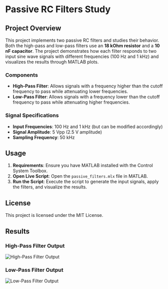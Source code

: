 # Passive RC Filters Study

## Project Overview

This project implements two passive RC filters and studies their behavior. Both the high-pass and low-pass filters use an **18 kOhm resistor** and a **10 nF capacitor**. The project demonstrates how each filter responds to two input sine wave signals with different frequencies (100 Hz and 1 kHz) and visualizes the results through MATLAB plots.

### Components

- **High-Pass Filter**: Allows signals with a frequency higher than the cutoff frequency to pass while attenuating lower frequencies.
- **Low-Pass Filter**: Allows signals with a frequency lower than the cutoff frequency to pass while attenuating higher frequencies.

### Signal Specifications

- **Input Frequencies**: 100 Hz and 1 kHz (but can be modified accordingly)
- **Signal Amplitude**: 5 Vpp (2.5 V amplitude)
- **Sampling Frequency**: 50 kHz

## Usage

1. **Requirements**: Ensure you have MATLAB installed with the Control System Toolbox.
2. **Open Live Script**: Open the `passive_filters.mlx` file in MATLAB.
3. **Run the Script**: Execute the script to generate the input signals, apply the filters, and visualize the results.

## License

This project is licensed under the MIT License.

## Results

### High-Pass Filter Output
![High-Pass Filter Output](images/high_pass_filter_output.png)

### Low-Pass Filter Output
![Low-Pass Filter Output](images/low_pass_filter_output.png)
